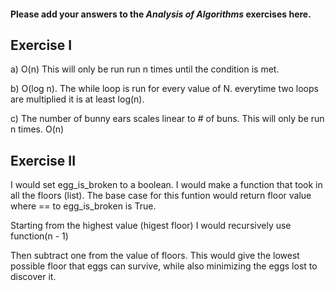 #### Please add your answers to the **_Analysis of Algorithms_** exercises here.

## Exercise I

a) O(n) This will only be run run n times until the condition is met.

b) O(log n). The while loop is run for every value of N. everytime two loops are multiplied it is at least log(n).

c) The number of bunny ears scales linear to # of buns. This will only be run n times.
O(n)

## Exercise II

I would set egg_is_broken to a boolean. I would make a function that took in all the floors (list). The base case for this funtion would return floor value where == to egg_is_broken is True.

Starting from the highest value (higest floor) I would recursively use function(n - 1)

Then subtract one from the value of floors. This would give the lowest possible floor that eggs can survive, while also minimizing the eggs lost to discover it.
